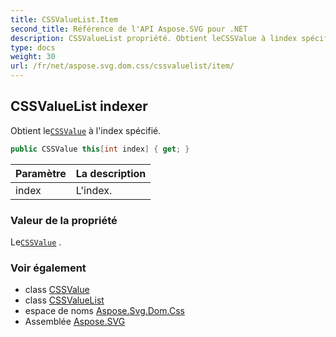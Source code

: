 ```yaml
---
title: CSSValueList.Item
second_title: Référence de l'API Aspose.SVG pour .NET
description: CSSValueList propriété. Obtient leCSSValue à lindex spécifié.
type: docs
weight: 30
url: /fr/net/aspose.svg.dom.css/cssvaluelist/item/
---
```

## CSSValueList indexer

Obtient le[`CSSValue`](../../cssvalue/) à l'index spécifié.

```csharp
public CSSValue this[int index] { get; }
```

| Paramètre | La description |
| --- | --- |
| index | L'index. |

### Valeur de la propriété

Le[`CSSValue`](../../cssvalue/) .

### Voir également

* class [CSSValue](../../cssvalue/)
* class [CSSValueList](../)
* espace de noms [Aspose.Svg.Dom.Css](../../cssvaluelist/)
* Assemblée [Aspose.SVG](../../../)



